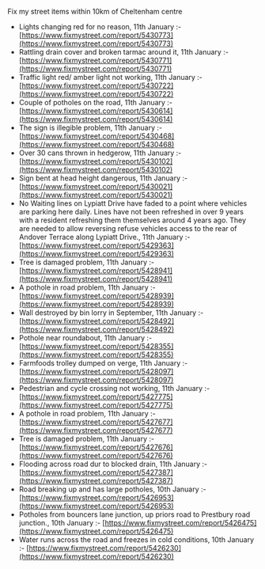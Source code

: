 Fix my street items within 10km of Cheltenham centre

<!-- fix_marker starts -->

- Lights changing red for no reason, 11th January :- [https://www.fixmystreet.com/report/5430773](https://www.fixmystreet.com/report/5430773)
- Rattling drain cover and broken tarmac around it, 11th January :- [https://www.fixmystreet.com/report/5430771](https://www.fixmystreet.com/report/5430771)
- Traffic light red/ amber light not working, 11th January :- [https://www.fixmystreet.com/report/5430722](https://www.fixmystreet.com/report/5430722)
- Couple of potholes on the road, 11th January :- [https://www.fixmystreet.com/report/5430614](https://www.fixmystreet.com/report/5430614)
- The sign is illegible problem, 11th January :- [https://www.fixmystreet.com/report/5430468](https://www.fixmystreet.com/report/5430468)
- Over 30 cans thrown in hedgerow, 11th January :- [https://www.fixmystreet.com/report/5430102](https://www.fixmystreet.com/report/5430102)
- Sign bent at head height dangerous, 11th January :- [https://www.fixmystreet.com/report/5430021](https://www.fixmystreet.com/report/5430021)
- No Waiting lines on Lypiatt Drive have faded to a point where vehicles are parking here daily. Lines have not been refreshed in over 9 years with a resident refreshing them themselves around 4 years ago. They are needed to allow reversing refuse vehicles access to the rear of Andover Terrace along Lypiatt Drive., 11th January :- [https://www.fixmystreet.com/report/5429363](https://www.fixmystreet.com/report/5429363)
- Tree is damaged problem, 11th January :- [https://www.fixmystreet.com/report/5428941](https://www.fixmystreet.com/report/5428941)
- A pothole in road problem, 11th January :- [https://www.fixmystreet.com/report/5428939](https://www.fixmystreet.com/report/5428939)
- Wall destroyed by bin lorry in September, 11th January :- [https://www.fixmystreet.com/report/5428492](https://www.fixmystreet.com/report/5428492)
- Pothole near roundabout, 11th January :- [https://www.fixmystreet.com/report/5428355](https://www.fixmystreet.com/report/5428355)
- Farmfoods trolley dumped on verge, 11th January :- [https://www.fixmystreet.com/report/5428097](https://www.fixmystreet.com/report/5428097)
- Pedestrian and cycle crossing not working, 11th January :- [https://www.fixmystreet.com/report/5427775](https://www.fixmystreet.com/report/5427775)
- A pothole in road problem, 11th January :- [https://www.fixmystreet.com/report/5427677](https://www.fixmystreet.com/report/5427677)
- Tree is damaged problem, 11th January :- [https://www.fixmystreet.com/report/5427676](https://www.fixmystreet.com/report/5427676)
- Flooding across road dur to blocked drain, 11th January :- [https://www.fixmystreet.com/report/5427387](https://www.fixmystreet.com/report/5427387)
- Road breaking up and has large potholes, 10th January :- [https://www.fixmystreet.com/report/5426953](https://www.fixmystreet.com/report/5426953)
- Potholes from bouncers lane junction, up priors road to Prestbury road junction., 10th January :- [https://www.fixmystreet.com/report/5426475](https://www.fixmystreet.com/report/5426475)
- Water runs across the road and freezes in cold conditions, 10th January :- [https://www.fixmystreet.com/report/5426230](https://www.fixmystreet.com/report/5426230)

<!-- fix_marker ends -->